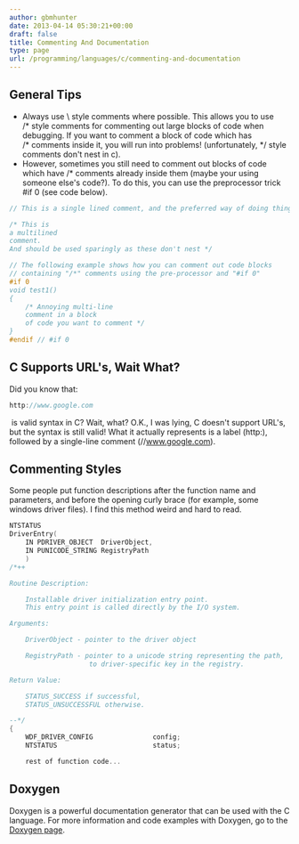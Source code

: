 ```yaml
---
author: gbmhunter
date: 2013-04-14 05:30:21+00:00
draft: false
title: Commenting And Documentation
type: page
url: /programming/languages/c/commenting-and-documentation
---
```


## General Tips

* Always use \\ style comments where possible. This allows you to use /* style comments for commenting out large blocks of code when debugging. If you want to comment a block of code which has /* comments inside it, you will run into problems! (unfortunately, */ style comments don't nest in c).
* However, sometimes you still need to comment out blocks of code which have /* comments already inside them (maybe your using someone else's code?). To do this, you can use the preprocessor trick #if 0 (see code below).

```c    
// This is a single lined comment, and the preferred way of doing things

/* This is
a multilined
comment.
And should be used sparingly as these don't nest */

// The following example shows how you can comment out code blocks
// containing "/*" comments using the pre-processor and "#if 0"
#if 0
void test1()
{
    /* Annoying multi-line
    comment in a block
    of code you want to comment */
}
#endif // #if 0
```

## C Supports URL's, Wait What?

Did you know that:

```c    
http://www.google.com
```

 is valid syntax in C? Wait, what? O.K., I was lying, C doesn't support URL's, but the syntax is still valid! What it actually represents is a label (http:), followed by a single-line comment (//www.google.com).

## Commenting Styles

Some people put function descriptions after the function name and parameters, and before the opening curly brace (for example, some windows driver files). I find this method weird and hard to read.

```c    
NTSTATUS
DriverEntry(
    IN PDRIVER_OBJECT  DriverObject,
    IN PUNICODE_STRING RegistryPath
    )
/*++

Routine Description:

    Installable driver initialization entry point.
    This entry point is called directly by the I/O system.

Arguments:

    DriverObject - pointer to the driver object

    RegistryPath - pointer to a unicode string representing the path,
                    to driver-specific key in the registry.

Return Value:

    STATUS_SUCCESS if successful,
    STATUS_UNSUCCESSFUL otherwise.

--*/
{
    WDF_DRIVER_CONFIG               config;
    NTSTATUS                        status;

    rest of function code...
```

## Doxygen

Doxygen is a powerful documentation generator that can be used with the C language. For more information and code examples with Doxygen, go to the [Doxygen page](/programming/general/doxygen).
